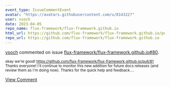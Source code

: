```yaml
---
event_type: IssueCommentEvent
avatar: "https://avatars.githubusercontent.com/u/814322?"
user: vsoch
date: 2023-04-05
repo_name: flux-framework/flux-framework.github.io
html_url: https://github.com/flux-framework/flux-framework.github.io/pull/80
repo_url: https://github.com/flux-framework/flux-framework.github.io
---
```


<a href='https://github.com/vsoch' target='_blank'>vsoch</a> commented on issue <a href='https://github.com/flux-framework/flux-framework.github.io/pull/80' target='_blank'>flux-framework/flux-framework.github.io#80</a>.

<small>okay we're good! https://github.com/flux-framework/flux-framework.github.io/pull/81 Thanks everyone! I'll continue to monitor this new addition for future docs releases (and review them as I'm doing now). Thanks for the quick help and feedback....</small>

<a href='https://github.com/flux-framework/flux-framework.github.io/pull/80' target='_blank'>View Comment</a>